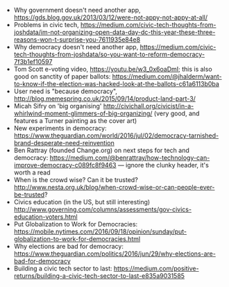 * Why government doesn't need another app, https://gds.blog.gov.uk/2013/03/12/were-not-appy-not-appy-at-all/  
* Problems in civic tech, https://medium.com/civic-tech-thoughts-from-joshdata/im-not-organizing-open-data-day-dc-this-year-these-three-reasons-won-t-surprise-you-7611935e84e8  
* Why democracy doesn't need another app, https://medium.com/civic-tech-thoughts-from-joshdata/so-you-want-to-reform-democracy-7f3b1ef10597  
* Tom Scott e-voting video, https://youtu.be/w3_0x6oaDmI; this is also good on sanctity of paper ballots: https://medium.com/@jhalderm/want-to-know-if-the-election-was-hacked-look-at-the-ballots-c61a6113b0ba
* User need is "because democracy", http://blog.memespring.co.uk/2015/09/14/product-land-part-3/  
* Micah Sifry on 'big organising' http://civichall.org/civicist/in-a-whirlwind-moment-glimmers-of-big-organizing/ (very good, and features a Turner painting as the cover art)
* New experiments in democracy: https://www.theguardian.com/world/2016/jul/02/democracy-tarnished-brand-desperate-need-reinvention
* Ben Rattray (founded Change.org) on next steps for tech and democracy: https://medium.com/@benrattray/how-technology-can-improve-democracy-c089fc8f9463 — ignore the clunky header, it's worth a read
* When is the crowd wise? Can it be trusted? http://www.nesta.org.uk/blog/when-crowd-wise-or-can-people-ever-be-trusted?
* Civics education (in the US, but still interesting) http://www.governing.com/columns/assessments/gov-civics-education-voters.html
* Put Globalization to Work for Democracies: https://mobile.nytimes.com/2016/09/18/opinion/sunday/put-globalization-to-work-for-democracies.html
* Why elections are bad for democracy: https://www.theguardian.com/politics/2016/jun/29/why-elections-are-bad-for-democracy
* Building a civic tech sector to last: https://medium.com/positive-returns/building-a-civic-tech-sector-to-last-e835a9031585
